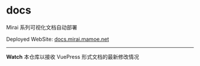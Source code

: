 # docs

Mirai 系列可视化文档自动部署

Deployed WebSite: [docs.mirai.mamoe.net](https://docs.mirai.mamoe.net)

-----

**Watch** 本仓库以接收 VuePress 形式文档的最新修改情况
